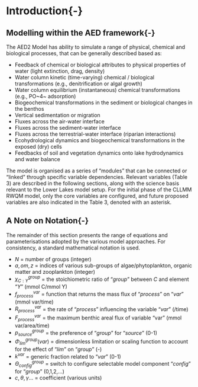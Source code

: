 # Introduction{-}

## Modelling within the AED framework{-}
The AED2 Model has ability to simulate a range of physical, chemical and biological processes, that can be generally described based as:

-	Feedback of chemical or biological attributes to physical properties of water (light extinction, drag, density)
-	Water column kinetic (time-varying) chemical / biological transformations (e.g., denitrification or algal growth)
-	Water column equilibrium (instantaneous) chemical transformations (e.g., PO~4~ adsorption)
-	Biogeochemical transformations in the sediment or biological changes in the benthos
-	Vertical sedimentation or migration
-	Fluxes across the air-water interface
-	Fluxes across the sediment-water interface
-	Fluxes across the terrestrial-water interface (riparian interactions)
-	Ecohydrological dynamics and biogeochemical transformations in the exposed (dry) cells
-	Feedbacks of soil and vegetation dynamics onto lake hydrodynamics and water balance

The model is organised as a series of “modules” that can be connected or “linked” through specific variable dependencies. Relevant variables (Table 3) are described in the following sections, along with the science basis relevant to the Lower Lakes model setup. For the initial phase of the CLLMM RWQM model, only the core variables are configured, and future proposed variables are also indicated in the Table 3, denoted with an asterisk.

## A Note on Notation{-}
The remainder of this section presents the range of equations and parameterisations adopted by the various model approaches. For consistency, a standard mathematical notation is used.

- $N$ = number of groups (integer)
- $a, om, z$ = indices of various sub-groups of algae/phytoplankton, organic matter and zooplankton (integer)
- $\chi_{C:Y}^{group}$ = the stoichiometric ratio of “$group$” between $C$ and element “$Y$”  (mmol C/mmol Y)
- $f_{process}^{var}$ = function that returns the mass flux of “$process$” on “$var$”  (mmol var/time)
- $R_{process}^{var}$ = the rate of “$process$” influencing the variable “$var$”  (/time)
- $F_{process}^{var}$ = the maximum benthic areal flux of variable “var” (mmol var/area/time)
- $p_{source}^{group}$ = the preference of “$group$” for “$source$”  (0-1)
- $\Phi_{lim}^{group}(var)$ = dimensionless limitation or scaling function to account for the effect of “$lim$” on “$group$” (-)
- $k^{var}$	= generic fraction related to “$var$”  (0-1)
- $\Theta_{config}^{group}$	= switch to configure selectable model component “$config$” for “$group$” (0,1,2,…)
- $c,\theta,\gamma…$ 		= coefficient  (various units)
